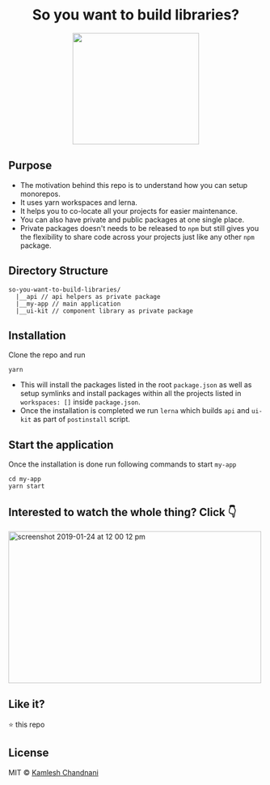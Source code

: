 <div align="center">

# So you want to build libraries?
<img width="250" height="220" src="https://media.giphy.com/media/3o7TKAdOad9Y3eSMZG/giphy.gif">

</div>

## Purpose
* The motivation behind this repo is to understand how you can setup monorepos.
* It uses yarn workspaces and lerna.
* It helps you to co-locate all your projects for easier maintenance.
* You can also have private and public packages at one single place. 
* Private packages doesn't needs to be released to `npm` but still gives you the flexibility to share code across your projects just like any other `npm` package.

## Directory Structure
```
so-you-want-to-build-libraries/
  |__api // api helpers as private package
  |__my-app // main application
  |__ui-kit // component library as private package
```

## Installation
Clone the repo and run
```
yarn
```
* This will install the packages listed in the root `package.json` as well as setup symlinks and install packages within all the projects listed in `workspaces: []` inside `package.json`.
* Once the installation is completed we run `lerna` which builds `api` and `ui-kit` as part of `postinstall` script.

## Start the application
Once the installation is done run following commands to start `my-app`
```
cd my-app
yarn start
```

## Interested to watch the whole thing? Click 👇
<a href="https://youtu.be/gyYqwFYz3vE">
  <img width="500" height="300" alt="screenshot 2019-01-24 at 12 00 12 pm" src="https://user-images.githubusercontent.com/11384858/51659198-ddb79c80-1fcf-11e9-9d36-6ea093871d7e.png">
</a>


## Like it?

:star: this repo

## License

MIT © [Kamlesh Chandnani](https://github.com/kamleshchandnani)

